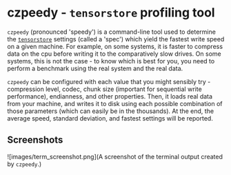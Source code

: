 # czpeedy - `tensorstore` profiling tool
`czpeedy` (pronounced 'speedy') is a command-line tool used to determine the [`tensorstore`](https://github.com/google/tensorstore/) settings
(called a 'spec') which yield the fastest write speed on a given machine. For example, on some systems, it is faster
to compress data on the cpu before writing it to the comparatively slow drives. On some systems, this is not the case - to
know which is best for you, you need to perform a benchmark using the real system and the real data.

`czpeedy` can be configured with each value that you might sensibly try - compression level, codec, chunk size (important
for sequential write performance), endianness, and other properties. Then, it loads real data from your machine, and writes it
to disk using each possible combination of those parameters (which can easily be in the thousands). At the end, the average speed,
standard deviation, and fastest settings will be reported.

## Screenshots
![images/term_screenshot.png](A screenshot of the terminal output created by `czpeedy`.)